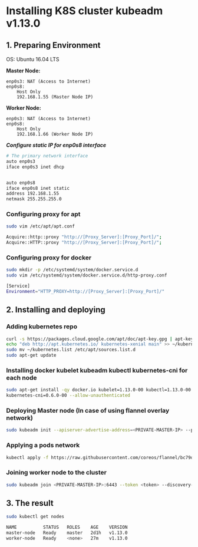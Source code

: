 Installing K8S cluster kubeadm v1.13.0
======================================

## 1. Preparing Environment

OS: Ubuntu 16.04 LTS

**Master Node:**

    enp0s3: NAT (Access to Internet)
    enp0s8:
        Host Only
        192.168.1.55 (Master Node IP)

**Worker Node:**

    enp0s3: NAT (Access to Internet)
    enp0s8:
        Host Only
        192.168.1.66 (Worker Node IP)

***Configure static IP for enp0s8 interface***
```sh
# The primary network interface
auto enp0s3
iface enp0s3 inet dhcp


auto enp0s8
iface enp0s8 inet static
address 192.168.1.55
netmask 255.255.255.0
```


### Configuring proxy for apt
```sh
sudo vim /etc/apt/apt.conf

Acquire::http::proxy "http://[Proxy_Server]:[Proxy_Port]/";
Acquire::HTTP::proxy "http://[Proxy_Server]:[Proxy_Port]/";
```

### Configuring proxy for docker
```sh
sudo mkdir -p /etc/systemd/system/docker.service.d
sudo vim /etc/systemd/system/docker.service.d/http-proxy.conf

[Service]
Environment="HTTP_PROXY=http://[Proxy_Server]:[Proxy_Port]/"
```

## 2. Installing and deploying

### Adding kubernetes repo
```sh
curl -s https://packages.cloud.google.com/apt/doc/apt-key.gpg | apt-key add -
echo "deb http://apt.kubernetes.io/ kubernetes-xenial main" >> ~/kubernetes.list
sudo mv ~/kubernetes.list /etc/apt/sources.list.d
sudo apt-get update
```

### Installing docker kubelet kubeadm kubectl kubernetes-cni for each node
```sh
sudo apt-get install -qy docker.io kubelet=1.13.0-00 kubectl=1.13.0-00 kubeadm=1.13.0-00 \
kubernetes-cni=0.6.0-00 --allow-unauthenticated
```

### Deploying Master node (In case of using flannel overlay network)
```sh
sudo kubeadm init --apiserver-advertise-address=<PRIVATE-MASTER-IP> --pod-network-cidr=10.244.0.0/16
```

### Applying a pods network
```sh
kubectl apply -f https://raw.githubusercontent.com/coreos/flannel/bc79dd1505b0c8681ece4de4c0d86c5cd2643275/Documentation/kube-flannel.yml
```

### Joining worker node to the cluster
```sh
sudo kubeadm join <PRIVATE-MASTER-IP>:6443 --token <token> --discovery-token-ca-cert-hash sha256:<hash>
```

## 3. The result
```sh
sudo kubectl get nodes

NAME          STATUS   ROLES    AGE    VERSION
master-node   Ready    master   2d1h   v1.13.0
worker-node   Ready    <none>   27m    v1.13.0
```
